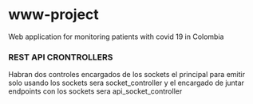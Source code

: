 # www-project
Web application for monitoring patients with covid 19 in Colombia


### REST API CRONTROLLERS
Habran dos controles encargados de los sockets el principal para emitir solo usando los sockets sera socket_controller y el encargado de juntar endpoints con los sockets sera api_socket_controller